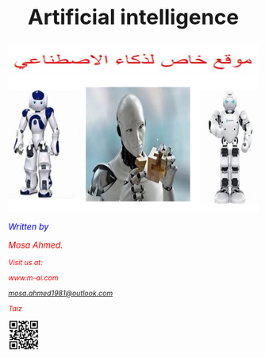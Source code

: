 # 

<html lang="en">
<head>
<style>
/* This style sets the width of all images to 100%: */
img {
  width: 100%;
}
</style>

<title>MOSA AI </title>



<h1 style="text-align:center;font-size:300%;">Artificial intelligence</h1>
<img src="arabi.jpg" width="150" height="60"  alt="MOSA AI">


<img src="fullreport.jpg" width="220" height="277"  alt="MOSA AI">


<address>
<p style="color:blue;font-size:120%;">
Written by 
<p style="color:red;font-size:120%;">
 Mosa Ahmed.
</p>
</p>



<p style="color:red;font-size:100%;">
Visit us at:
</p>


<p style="color:red;font-size:100%;">
www.m-ai.com
</p>


<p style="color:red;font-size:100%;">
<a href="https://mosa.ahmed1981@outlook.com">mosa.ahmed1981@outlook.com</a>
</p>

<p style="color:red;font-size:100%;">
Taiz
</p>

<p><img src="QRMOSA.jpg" alt="Mosa ai" style="float:left;width:62px;height:62px;"></p>

</address>






</head>
<body>


<?php
echo "Hello World!";
?> 
</body>
</html>
